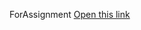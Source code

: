 ForAssignment
[Open this link](https://www.javatpoint.com/difference-between-stringbuffer-and-stringbuilder)
